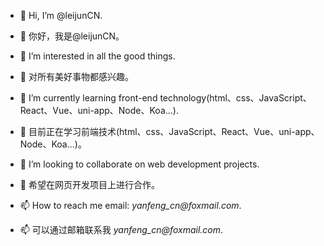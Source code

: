 - 👋 Hi, I’m @leijunCN.
- 👋 你好，我是@leijunCN。

- 👀 I’m interested in all the good things.
- 👀 对所有美好事物都感兴趣。

- 🌱 I’m currently learning front-end technology(html、css、JavaScript、React、Vue、uni-app、Node、Koa...).
- 🌱 目前正在学习前端技术(html、css、JavaScript、React、Vue、uni-app、Node、Koa...)。

- 💞️ I’m looking to collaborate on web development projects.
- 💞️ 希望在网页开发项目上进行合作。


- 📫 How to reach me email: _yanfeng_cn@foxmail.com_.
- 📫 可以通过邮箱联系我 _yanfeng_cn@foxmail.com_.

<!---
leijunCN/leijunCN is a ✨ special ✨ repository because its `README.md` (this file) appears on your GitHub profile.
You can click the Preview link to take a look at your changes.
--->
